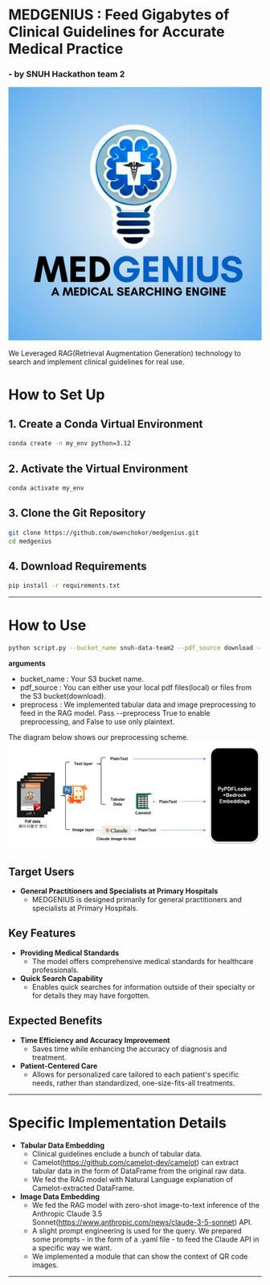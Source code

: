# **MEDGENIUS** : Feed Gigabytes of Clinical Guidelines for Accurate Medical Practice

### - by SNUH Hackathon team 2

![MEDGENIUS Explanation](./logo/MEdGenius.png)

We Leveraged RAG(Retrieval Augmentation Generation) technology to search and implement clinical guidelines for real use.
# How to Set Up

## 1. Create a Conda Virtual Environment

```bash
conda create -n my_env python=3.12
```

## 2. Activate the Virtual Environment
```bash
conda activate my_env
```

## 3. Clone the Git Repository
```bash
git clone https://github.com/owenchokor/medgenius.git
cd medgenius
```
## 4. Download Requirements
```bash
pip install -r requirements.txt
```
-----
# How to Use
```bash
python script.py --bucket_name snuh-data-team2 --pdf_source download --preprocess True
```
**arguments**
- bucket_name : Your S3 bucket name.
- pdf_source : You can either use your local pdf files(local) or files from the S3 bucket(download).
- preprocess : We implemented tabular data and image preprocessing to feed in the RAG model. Pass --preprocess True to enable preprocessing, and False to use only plaintext.
  
The diagram below shows our preprocessing scheme.
![Preprocessing Scheme](./logo/preprocessing_scheme.png)

## Target Users
- **General Practitioners and Specialists at Primary Hospitals**
  - MEDGENIUS is designed primarily for general practitioners and specialists at Primary Hospitals.

## Key Features
- **Providing Medical Standards**
  - The model offers comprehensive medical standards for healthcare professionals.
- **Quick Search Capability**
  - Enables quick searches for information outside of their specialty or for details they may have forgotten.

## Expected Benefits
- **Time Efficiency and Accuracy Improvement**
  - Saves time while enhancing the accuracy of diagnosis and treatment.
- **Patient-Centered Care**
  - Allows for personalized care tailored to each patient's specific needs, rather than standardized, one-size-fits-all treatments.

-----
# Specific Implementation Details
- **Tabular Data Embedding**
  - Clinical guidelines enclude a bunch of tabular data.
  - Camelot(https://github.com/camelot-dev/camelot) can extract tabular data in the form of DataFrame from the original raw data.
  - We fed the RAG model with Natural Language explanation of Camelot-extracted DataFrame.
- **Image Data Embedding**
  - We fed the RAG model with zero-shot image-to-text inference of the Anthropic Claude 3.5 Sonnet(https://www.anthropic.com/news/claude-3-5-sonnet) API.
  - A slight prompt engineering is used for the query. We prepared some prompts - in the form of a .yaml file - to feed the Claude API in a specific way we want.
  - We implemented a module that can show the context of QR code images.

----

